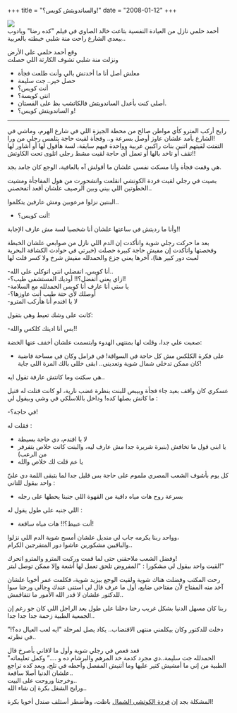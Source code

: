 +++
title = "والساندويتش كويس؟!"
date = "2008-01-12"
+++

[![](https://blogger.googleusercontent.com/img/b/R29vZ2xl/AVvXsEiHpO_DJmtMTrNoRk6LCNOsLerjUqs1zxzL3kAEDvI6MkkaQ8aBkavsrPuxAQBtHJXhVxzVxqHrGybEaaIIJu8_HKiDgqNlIW8ZuqL9PwTHIMtuSxL4WLDx3a1VwWqJBFpte44NKw/s400/HU059498.jpg)](https://blogger.googleusercontent.com/img/b/R29vZ2xl/AVvXsEiHpO_DJmtMTrNoRk6LCNOsLerjUqs1zxzL3kAEDvI6MkkaQ8aBkavsrPuxAQBtHJXhVxzVxqHrGybEaaIIJu8_HKiDgqNlIW8ZuqL9PwTHIMtuSxL4WLDx3a1VwWqJBFpte44NKw/s1600-h/HU059498.jpg)  
أحمد حلمي نازل من العيادة النفسية بتاعت خالد الصاوي في فيلم "كده رضا" ويادوب بيعدي الشارع راحت منة شلبي خبطته بالعربية..  

وقع أحمد حلمي على الأرض  
ونزلت منة شلبي تشوف الكارثة اللي حصلت  
  
- معلش أصل أنا ما أخدتش بالي وأنت طلعت فجأة  
- حصل خير.. جت سليمة  
- أنت كويس؟  
- انتي كويسة؟  
- أصلي كنت بأعدل الساندويتش فالكاتشب بظ على الفستان.  
- و الساندويتش كويس؟!  
  
***  
رايح أركب المترو كأي مواطن صالح من محطة الجيزة اللي في شارع الهرم، وماشي في الشارع بأمد علشان عاوز أوصل بسرعة و.. وفجأة لقيت حاجة بتلمس رجلي من ورا!  
التفتت لقيتهم اتنين بنات راكبين عربية وواحدة فيهم سايقة، لسة هأقول لها أو أشاور لها تقف أو تاخد بالها أو تعمل أي حاجة لقيت مشط رجلي اتلوى تحت الكاوتش!!  
  
هي وقفت فجأة وأنا مسكت نفسي علشان ما أقولش آه بالعافية، الوجع كان جامد بجد.  
  
بصيت في رجلي لقيت فردة الكوتشي اتقلعت واتشحورت من هول المفاجأة ومشيت الخطوتين اللي بيني وبين الرصيف علشان أقعد أتفحصني..  
  
البنتين نزلوا مرعوبين ومش عارفين يتكلموا..  
  
- أنت كويس؟!  
  
وأنا ما رديتش في ساعتها علشان أنا شخصيا لسة مش عارف الإجابة!!  
  
بعد ما حركت رجلي شوية واتأكدت إن الدم اللي نازل من صوابعي علشان الخبطة وفحصتها واتأكدت إن مفيش حاجة كبيرة حصلت (خبرتي في حوادث الكشافة البحرية لعبت دور كبير هنا)، آخرها يعني جزع والحمدلله مفيش شرخ ولا كسر قلت لها  
  
-أنا كويس، اتفضلي انتي اتوكلي على الله..  
-ازاي يعني أتفضل؟!! أوديك المستشفى طيب؟!  
-يا ستي أنا عارف أنا كويس الحمدلله مع السلامة  
-أوصلك لأي حتة طيب أنت عاوزها؟  
-لا يا افندم أنا هأركب المترو  
  
كانت على وشك تعيط وهي بتقول:  
  
-بس أنا اديتك كلكس والله!!  
  
صعبت علي جدا، وقلت لها بمنتهى الهدوء وابتسمت علشان أخفف عنها الخضة:  
  
- على فكرة الكلكس مش كل حاجة في السواقة! في فرامل وكان في مساحة فاضية كان ممكن تدخلي شمال شوية وتعديني.. ابقى خللي بالك المرة اللي جاية!  
  
هي سكتت وما كانتش عارفة تقول ايه..  
  
عسكري كان واقف بعيد جاء فجأة وبيبص للبنت بنظرة غضب نارية، لو كانت قتلت له قتيل ما كانش بصلها كده! وداخل باللاسلكي في وشي وبيقول لي :  
  
-في حاجة؟!  
  
فقلت له :  
  
- لا يا افندم، دي حاجة بسيطة  
- يا ابني قول ما تخافش (بنبرة شريرة جدا مش عارف ليه، والبنت كانت خلاص بتفرفر من الرعب)  
- يا عم قلت لك خلاص والله  
  
كل يوم بأشوف الشعب المصري ملموم على حاجة بس قليل جدا لما بتبقى اللمة دي عليّ  
واحد بيقول للتاني :  
  
- بسرعة روح هات مياه دافية من القهوة اللي جنبنا يحطها على رجله  
  
اللي جنبه على طول يقول له :  
  
- أنت عبيط؟!! هات مياه ساقعة!  
  
وواحد ربنا يكرمه جاب لي منديل علشان أمسح شوية الدم اللي نزلوا،  
والباقيين مشكورين عاشوا دور المتفرجين الكرام..  
  
وفضل الشعب ملاحقني حتى لما قمت وركبت المترو والمترو اتحرك!  
لقيت واحد بيقول لي مشكورا : "المفروض تلحق تعمل لها أشعة وإلا ممكن توصل لبتر!"  
  
  
رحت المكتب وفضلت هناك شوية ولقيت الوجع بيزيد شوية، فكلمت عمر أخويا علشان آخد منه المفتاح لأن مفتاحي ضايع، أول ما عرف قال لي استنى عندك وجالي ورحنا سوا للدكتور علشان لا قدر الله الأمور ما تتفاقمش..  
  
ربنا كان مسهل الدنيا بشكل غريب رحنا دخلنا على طول بعد الراجل اللي كان جو رغم إن الجمعية الطبية زحمة جدا جدا جدا..  
  
دخلت للدكتور وكان بيكلمني منتهى الاقتضاب.. يكاد يصل لمرحلة "ايه لعب العيال ده؟!” في نظرته..  
  
قعد فعص في رجلي شوية وأول ما لاقاني بأصرخ قال  
"الحمدلله جت سليمة..دي مجرد كدمة خد المرهم والبرشام ده و ....” وكمل تعليماته الطبية من إني ما أمشيش كتير عليها وما أتنيش المفصل وأحطه في تلج، وبعد كده تراجع علشان الدنيا أصلا ساقعة..  
وخرجنا وروحت على البيت..  
ورايح الشغل بكرة إن شاء الله..  
  
  
المشكلة بجد إن  [فردة الكوتشي الشمال](http://mos3abof.blogspot.com/2006/02/blog-post_13.html)  باظت، وهأضطر أستلف صندل أخويا بكرة!
